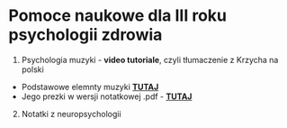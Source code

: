 # Pomoce naukowe dla III roku psychologii zdrowia

1. Psychologia muzyki - **video tutoriale**, czyli tłumaczenie z Krzycha na polski 

  * Podstawowe elemnty muzyki [**TUTAJ**](https://drive.google.com/file/d/1z7MydTuXPX-YEliYYxqonH8jO0yG9bIP/view?usp=sharing)
  * Jego prezki w wersji notatkowej .pdf - [**TUTAJ**](Psych_muz.pdf)

2. Notatki z neuropsychologii
